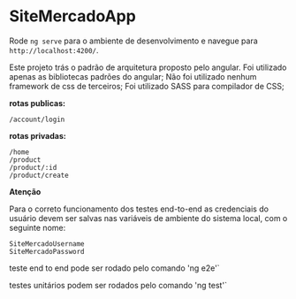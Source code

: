 # SiteMercadoApp

Rode `ng serve` para o ambiente de desenvolvimento e navegue para `http://localhost:4200/`.

Este projeto trás o padrão de arquitetura proposto pelo angular.
Foi utilizado apenas as bibliotecas padrões do angular;
Não foi utilizado nenhum framework de css de terceiros;
Foi utilizado SASS para compilador de CSS;

**rotas publicas:**
```
/account/login
```

**rotas privadas:**
```
/home
/product
/product/:id
/product/create
```

**Atenção**

Para o correto funcionamento dos testes end-to-end as credenciais do usuário devem
ser salvas nas variáveis de ambiente do sistema local, com o seguinte nome:
```
SiteMercadoUsername
SiteMercadoPassword
```

teste end to end pode ser rodado pelo comando 'ng e2e'`

testes unitários podem ser rodados pelo comando 'ng test'`
